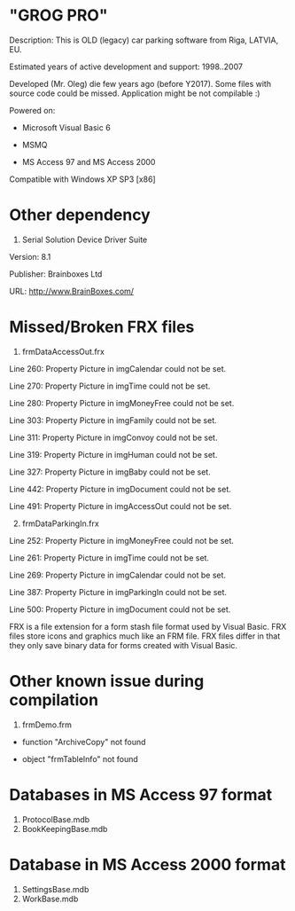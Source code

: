 # "GROG PRO"
Description: This is OLD (legacy) car parking software from Riga, LATVIA, EU. 

Estimated years of active development and support: 1998..2007

Developed (Mr. Oleg) die few years ago (before Y2017). 
Some files with source code could be missed. Application might be not compilable :)


Powered on:

- Microsoft Visual Basic 6

- MSMQ

- MS Access 97 and MS Access 2000


Compatible with Windows XP SP3 [x86] 


# Other dependency

1) Serial Solution Device Driver Suite

Version: 8.1

Publisher: Brainboxes Ltd

URL: http://www.BrainBoxes.com/


# Missed/Broken FRX files


1) frmDataAccessOut.frx

  Line 260: Property Picture in imgCalendar could not be set.
  
  Line 270: Property Picture in imgTime could not be set.
  
  Line 280: Property Picture in imgMoneyFree could not be set.
  
  Line 303: Property Picture in imgFamily could not be set.
  
  Line 311: Property Picture in imgConvoy could not be set.
  
  Line 319: Property Picture in imgHuman could not be set.
  
  Line 327: Property Picture in imgBaby could not be set.
  
  Line 442: Property Picture in imgDocument could not be set.
  
  Line 491: Property Picture in imgAccessOut could not be set.
  

2) frmDataParkingIn.frx

  Line 252: Property Picture in imgMoneyFree could not be set.
  
  Line 261: Property Picture in imgTime could not be set.
  
  Line 269: Property Picture in imgCalendar could not be set.
  
  Line 387: Property Picture in imgParkingIn could not be set.
  
  Line 500: Property Picture in imgDocument could not be set.


FRX is a file extension for a form stash file format used by Visual Basic. 
FRX files store icons and graphics much like an FRM file. 
FRX files differ in that they only save binary data for forms created with Visual Basic.




# Other known issue during compilation

1) frmDemo.frm				

 - function "ArchiveCopy" not found

 - object "frmTableInfo" not found



# Databases in MS Access 97 format

1) ProtocolBase.mdb
2) BookKeepingBase.mdb


# Database in MS Access 2000 format

1) SettingsBase.mdb
2) WorkBase.mdb
